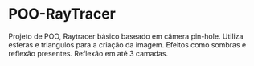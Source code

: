 # POO-RayTracer
Projeto de POO,
Raytracer básico baseado em câmera pin-hole. Utiliza esferas e triangulos para a criação da imagem.
Efeitos como sombras e reflexão presentes. 
Reflexão em até 3 camadas.
